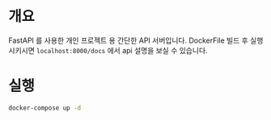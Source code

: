 # 개요
FastAPI 를 사용한 개인 프로젝트 용 간단한 API 서버입니다.
DockerFile 빌드 후 실행시키시면 `localhost:8000/docs` 에서 api 설명을 보실 수 있습니다.


# 실행
```bash
docker-compose up -d
```